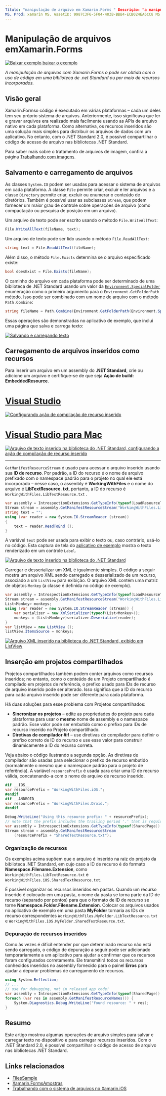 ```yaml
---
Título: "manipulação de arquivo em Xamarin.Forms " Descrição: "a manipulação de arquivos com Xamarin.Forms pode ser obtida usando código em uma biblioteca de .net Standard ou usando recursos incorporados".
MS. Prod: xamarin MS. AssetID: 9987C3F6-5F04-403B-BBB4-ECB024EA6CC8 MS. Technology: xamarin-Forms autor: davidbritch MS. Author: dabritch MS. Date: 06/21/2018 no-loc: [ Xamarin.Forms , Xamarin.Essentials ]
---
```


# <a name="file-handling-in-xamarinforms"></a>Manipulação de arquivos emXamarin.Forms

[![Baixar exemplo ](~/media/shared/download.png) baixar o exemplo](https://docs.microsoft.com/samples/xamarin/xamarin-forms-samples/workingwithfiles)

_A manipulação de arquivos com Xamarin.Forms o pode ser obtida com o uso de código em uma biblioteca de .net Standard ou por meio de recursos incorporados._

## <a name="overview"></a>Visão geral

Xamarin.Formso código é executado em várias plataformas – cada um deles tem seu próprio sistema de arquivos. Anteriormente, isso significava que ler e gravar arquivos era realizado mais facilmente usando as APIs de arquivo nativo em cada plataforma. Como alternativa, os recursos inseridos são uma solução mais simples para distribuir os arquivos de dados com um aplicativo. No entanto, com o .NET Standard 2.0, é possível compartilhar o código de acesso de arquivo nas bibliotecas .NET Standard.

Para saber mais sobre o tratamento de arquivos de imagem, confira a página [Trabalhando com imagens](~/xamarin-forms/user-interface/images.md).

## <a name="saving-and-loading-files"></a>Salvamento e carregamento de arquivos

As classes `System.IO` podem ser usadas para acessar o sistema de arquivos em cada plataforma. A classe `File` permite criar, excluir e ler arquivos e a classe `Directory` permite criar, excluir ou enumerar o conteúdo de diretórios. Também é possível usar as subclasses `Stream`, que podem fornecer um maior grau de controle sobre operações de arquivo (como compactação ou pesquisa de posição em um arquivo).

Um arquivo de texto pode ser escrito usando o método `File.WriteAllText`:

```csharp
File.WriteAllText(fileName, text);
```

Um arquivo de texto pode ser lido usando o método `File.ReadAllText`:

```csharp
string text = File.ReadAllText(fileName);
```

Além disso, o método `File.Exists` determina se o arquivo especificado existe:

```csharp
bool doesExist = File.Exists(fileName);
```

O caminho do arquivo em cada plataforma pode ser determinado de uma biblioteca de .NET Standard usando um valor da [`Environment.SpecialFolder`](xref:System.Environment.SpecialFolder) enumeração como o primeiro argumento para o `Environment.GetFolderPath` método. Isso pode ser combinado com um nome de arquivo com o método `Path.Combine`:

```csharp
string fileName = Path.Combine(Environment.GetFolderPath(Environment.SpecialFolder.LocalApplicationData), "temp.txt");
```

Essas operações são demonstradas no aplicativo de exemplo, que inclui uma página que salva e carrega texto:

[![Salvando e carregando texto](files-images/saveandload-sml.png "Salvando e carregando arquivos no aplicativo")](files-images/saveandload.png#lightbox "Salvando e carregando arquivos no aplicativo")

## <a name="loading-files-embedded-as-resources"></a>Carregamento de arquivos inseridos como recursos

Para inserir um arquivo em um assembly do **.NET Standard**, crie ou adicione um arquivo e certifique-se de que seja **Ação de build: EmbeddedResource**.

# <a name="visual-studio"></a>[Visual Studio](#tab/windows)

[![Configurando ação de compilação de recurso inserido](files-images/vs-embeddedresource-sml.png "Definindo EmbeddedResource BuildAction")](files-images/vs-embeddedresource.png#lightbox "Definindo EmbeddedResource BuildAction")

# <a name="visual-studio-for-mac"></a>[Visual Studio para Mac](#tab/macos)

[![Arquivo de texto inserido na biblioteca do .NET Standard, configurando a ação de compilação de recurso inserido](files-images/xs-embeddedresource-sml.png "Definindo EmbeddedResource BuildAction")](files-images/xs-embeddedresource.png#lightbox "Definindo EmbeddedResource BuildAction")

-----

`GetManifestResourceStream` é usado para acessar o arquivo inserido usando sua **ID de recurso**. Por padrão, a ID do recurso é o nome de arquivo prefixado com o namespace padrão para o projeto no qual ele está incorporado – nesse caso, o assembly é **WorkingWithFiles** e o nome do arquivo é **LibTextResource. txt**, portanto, a ID do recurso é `WorkingWithFiles.LibTextResource.txt` .

```csharp
var assembly = IntrospectionExtensions.GetTypeInfo(typeof(LoadResourceText)).Assembly;
Stream stream = assembly.GetManifestResourceStream("WorkingWithFiles.LibTextResource.txt");
string text = "";
using (var reader = new System.IO.StreamReader (stream))
{  
    text = reader.ReadToEnd ();
}
```

A variável `text` pode ser usada para exibir o texto ou, caso contrário, usá-lo no código. Esta captura de tela do [aplicativo de exemplo](https://docs.microsoft.com/samples/xamarin/xamarin-forms-samples/workingwithfiles) mostra o texto renderizado em um controle `Label`.

 [![Arquivo de texto inserido na biblioteca do .NET Standard](files-images/pcltext-sml.png "Arquivo de texto inserido na biblioteca .NET Standard exibida no aplicativo")](files-images/pcltext.png#lightbox "Arquivo de texto inserido na biblioteca .NET Standard exibida no aplicativo")

Carregar e desserializar um XML é igualmente simples. O código a seguir mostra um arquivo XML sendo carregado e desserializado de um recurso, associado a um `ListView` para exibição. O arquivo XML contém uma matriz de objetos `Monkey` (a classe é definida no código de exemplo).

```csharp
var assembly = IntrospectionExtensions.GetTypeInfo(typeof(LoadResourceText)).Assembly;
Stream stream = assembly.GetManifestResourceStream("WorkingWithFiles.LibXmlResource.xml");
List<Monkey> monkeys;
using (var reader = new System.IO.StreamReader (stream)) {
    var serializer = new XmlSerializer(typeof(List<Monkey>));
    monkeys = (List<Monkey>)serializer.Deserialize(reader);
}
var listView = new ListView ();
listView.ItemsSource = monkeys;
```

 [![Arquivo XML inserido na biblioteca do .NET Standard, exibido em ListView](files-images/pclxml-sml.png "Arquivo XML inserido na biblioteca do .NET Standard exibida em ListView")](files-images/pclxml.png#lightbox "Arquivo XML inserido na biblioteca do .NET Standard exibida em ListView")

## <a name="embedding-in-shared-projects"></a>Inserção em projetos compartilhados

Projetos compartilhados também podem conter arquivos como recursos inseridos; no entanto, como o conteúdo de um Projeto compartilhado é compilado em projetos de referência, o prefixo usado para IDs de recurso de arquivo inserido pode ser alterado. Isso significa que a ID do recurso para cada arquivo inserido pode ser diferente para cada plataforma.

Há duas soluções para esse problema com Projetos compartilhados:

- **Sincronizar os projetos** – edite as propriedades do projeto para cada plataforma para usar o **mesmo** nome de assembly e o namespace padrão. Esse valor pode ser embutido como o prefixo para IDs de recurso inserido no Projeto compartilhado.
- **Diretivas de compilador #if** – use diretivas de compilador para definir o prefixo correto de ID do recurso e use esse valor para construir dinamicamente a ID do recurso correta.

Veja abaixo o código ilustrando a segunda opção. As diretivas de compilador são usadas para selecionar o prefixo de recurso embutido (normalmente o mesmo que o namespace padrão para o projeto de referência). A variável `resourcePrefix` é usada para criar uma ID de recurso válida, concatenando-a com o nome do arquivo de recurso inserido.

```csharp
#if __IOS__
var resourcePrefix = "WorkingWithFiles.iOS.";
#endif
#if __ANDROID__
var resourcePrefix = "WorkingWithFiles.Droid.";
#endif

Debug.WriteLine("Using this resource prefix: " + resourcePrefix);
// note that the prefix includes the trailing period '.' that is required
var assembly = IntrospectionExtensions.GetTypeInfo(typeof(SharedPage)).Assembly;
Stream stream = assembly.GetManifestResourceStream
    (resourcePrefix + "SharedTextResource.txt");
```

### <a name="organizing-resources"></a>Organização de recursos

Os exemplos acima supõem que o arquivo é inserido na raiz do projeto da biblioteca .NET Standard, em cujo caso a ID de recurso é do formato **Namespace.Filename.Extension**, como `WorkingWithFiles.LibTextResource.txt` e `WorkingWithFiles.iOS.SharedTextResource.txt`.

É possível organizar os recursos inseridos em pastas. Quando um recurso inserido é colocado em uma pasta, o nome da pasta se torna parte da ID de recurso (separado por pontos) para que o formato de ID de recurso se torne **Namespace.Folder.Filename.Extension**. Colocar os arquivos usados no aplicativo de exemplo em uma pasta **MyFolder** tornaria as IDs de recurso correspondentes `WorkingWithFiles.MyFolder.LibTextResource.txt` e `WorkingWithFiles.iOS.MyFolder.SharedTextResource.txt`.

### <a name="debugging-embedded-resources"></a>Depuração de recursos inseridos

Como às vezes é difícil entender por que determinado recurso não está sendo carregado, o código de depuração a seguir pode ser adicionado temporariamente a um aplicativo para ajudar a confirmar que os recursos foram configurados corretamente. Ele transmitirá todos os recursos conhecidos inseridos no assembly fornecido para o painel **Erros** para ajudar a depurar problemas de carregamento de recursos.

```csharp
using System.Reflection;
// ...
// use for debugging, not in released app code!
var assembly = IntrospectionExtensions.GetTypeInfo(typeof(SharedPage)).Assembly;
foreach (var res in assembly.GetManifestResourceNames()) {
    System.Diagnostics.Debug.WriteLine("found resource: " + res);
}
```

## <a name="summary"></a>Resumo

Este artigo mostrou algumas operações de arquivo simples para salvar e carregar texto no dispositivo e para carregar recursos inseridos. Com o .NET Standard 2.0, é possível compartilhar o código de acesso de arquivo nas bibliotecas .NET Standard.

## <a name="related-links"></a>Links relacionados

- [FilesSample](https://docs.microsoft.com/samples/xamarin/xamarin-forms-samples/workingwithfiles)
- [Xamarin.FormsAmostras](https://github.com/xamarin/xamarin-forms-samples)
- [Trabalhando com o sistema de arquivos no Xamarin.iOS](~/ios/app-fundamentals/file-system.md)
